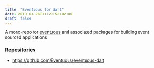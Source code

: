 ```yaml
---
title: "Eventuous for dart"
date: 2019-04-26T11:29:52+02:00
draft: false
---
```


A mono-repo for [eventuous](https://pub.dev/packages/eventuous) and associated packages for building event sourced applications

### Repositories
* https://github.com/Eventuous/eventuous-dart